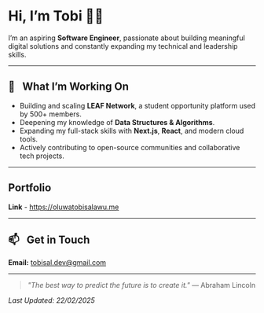 # Hi, I’m Tobi 👋🏾

I’m an aspiring **Software Engineer**, passionate about building meaningful digital solutions and constantly expanding my technical and leadership skills. 

---

## 🚀 &nbsp; What I’m Working On
- Building and scaling **LEAF Network**, a student opportunity platform used by 500+ members.
- Deepening my knowledge of **Data Structures & Algorithms**.
- Expanding my full-stack skills with **Next.js**, **React**, and modern cloud tools.
- Actively contributing to open-source communities and collaborative tech projects.

---

## Portfolio
**Link** - https://oluwatobisalawu.me

---


## 📫 &nbsp; Get in Touch

**Email:** tobisal.dev@gmail.com

---

> _"The best way to predict the future is to create it."_ — Abraham Lincoln

_Last Updated: 22/02/2025_